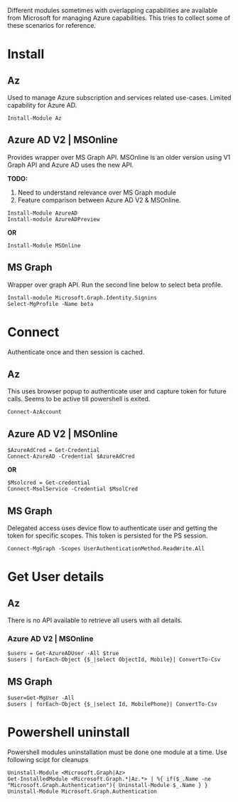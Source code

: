 Different modules sometimes with overlapping capabilities are available from Microsoft for managing Azure capabilities. This tries to collect some of these scenarios for reference.

# Install

## Az

Used to manage Azure subscription and services related use-cases. Limited capability for Azure AD.

```
Install-Module Az
```

## Azure AD V2 | MSOnline

Provides wrapper over MS Graph API. MSOnline is an older version using V1 Graph API and Azure AD uses the new API.

**TODO:** 

1. Need to understand relevance over MS Graph module
2. Feature comparison between Azure AD V2 & MSOnline.

```
Install-Module AzureAD
Install-module AzureADPreview
```
**OR**
```
Install-Module MSOnline
```

## MS Graph

Wrapper over graph API. Run the second line below to select beta profile.

```
Install-module Microsoft.Graph.Identity.Signins
Select-MgProfile -Name beta
```


# Connect

Authenticate once and then session is cached.

## Az

This uses browser popup to authenticate user and capture token for future calls. Seems to be active till powershell is exited.

```
Connect-AzAccount
```

## Azure AD V2 | MSOnline

```
$AzureAdCred = Get-Credential
Connect-AzureAD -Credential $AzureAdCred
```
**OR**

```
$Msolcred = Get-credential
Connect-MsolService -Credential $MsolCred
```

## MS Graph

Delegated access uses device flow to authenticate user and getting the token for specific scopes. This token is persisted for the PS session.

```
Connect-MgGraph -Scopes UserAuthenticationMethod.ReadWrite.All
```

# Get User details

## Az

There is no API available to retrieve all users with all details.

###  Azure AD V2 | MSOnline 

```
$users = Get-AzureADUser -All $true
$users | forEach-Object {$_|select ObjectId, Mobile}| ConvertTo-Csv
```

## MS Graph

```
$user=Get-MgUser -All
$users | forEach-Object {$_|select Id, MobilePhone}| ConvertTo-Csv
```

# Powershell uninstall

Powershell modules uninstallation must be done one module at a time. Use following scipt for cleanups

```
Uninstall-Module <Microsoft.Graph|Az>
Get-InstalledModule <Microsoft.Graph.*|Az.*> | %{ if($_.Name -ne "Microsoft.Graph.Authentication"){ Uninstall-Module $_.Name } }
Uninstall-Module Microsoft.Graph.Authentication
```
